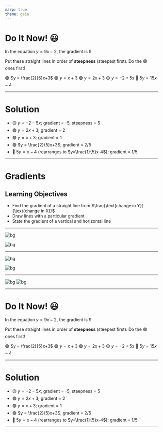 ```yaml
---
marp: true
theme: gaia
---
```


# Do It Now! :smiley:

In the equation $y=9x-2$, the gradient is 9.

Put these straight lines in order of **steepness** (steepest first).
Do the :green_circle: ones first!

:green_circle: $y = \frac{2}{5}x+3$
:green_circle: $y=x+3$
:green_circle: $y=2x+3$
:yellow_circle: $y=-2+5x$
:red_circle: $5y = 15x-4$

---

# Solution

- :yellow_circle: $y=-2-5x$; gradient = -5, steepness = 5
- :green_circle: $y=2x+3$; gradient = 2
- :green_circle: $y=x+3$; gradient = 1
- :green_circle: $y = \frac{2}{5}x+3$; gradient = 2/5
- :red_circle: $5y = x-4$ (rearranges to $y=\frac{1}{5}x-4$); gradient = 1/5

---

# Gradients

## Learning Objectives

- Find the gradient of a straight line from $\frac{\text{change in Y}}{\text{change in X}}$
- Draw lines with a particular gradient
- State the gradient of a vertical and horizontal line

---

<!-- color: black -->

![bg](https://startsafety.uk/image/cache/cache/1001-2000/1716/main/eb51-524.1-incline-ahead-main-0-1-1800x1200.jpg)

![bg](https://live.staticflickr.com/3734/10223581453_c702a32195_b.jpg)

---

![bg](https://upload.wikimedia.org/wikipedia/commons/f/ff/Observatory_Road_Slope_Sign.jpg)

![bg](https://startsafety.uk/image/cache/cache/1001-2000/1716/main/eb51-524.1-incline-ahead-main-0-1-1800x1200.jpg)

---

![bg](https://www.insurethegap.com/images/jch-optimize/ng/images_blogs_14-perc-descent-road-sign-uk.webp)
![bg](https://upload.wikimedia.org/wikipedia/commons/f/ff/Observatory_Road_Slope_Sign.jpg)

---

# Do It Now! :smiley:

In the equation $y=9x-2$, the gradient is 9.

Put these straight lines in order of **steepness** (steepest first).
Do the :green_circle: ones first!

:green_circle: $y = \frac{2}{5}x+3$
:green_circle: $y=x+3$
:green_circle: $y=2x+3$
:yellow_circle: $y=-2+5x$
:red_circle: $5y = 15x-4$

---

# Solution

- :yellow_circle: $y=-2-5x$; gradient = -5, steepness = 5
- :green_circle: $y=2x+3$; gradient = 2
- :green_circle: $y=x+3$; gradient = 1
- :green_circle: $y = \frac{2}{5}x+3$; gradient = 2/5
- :red_circle: $5y = x-4$ (rearranges to $y=\frac{1}{5}x-4$); gradient = 1/5

---

